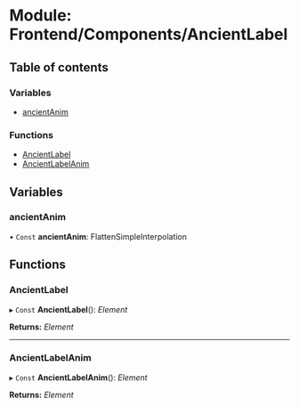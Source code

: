 # Module: Frontend/Components/AncientLabel

## Table of contents

### Variables

- [ancientAnim](frontend_components_ancientlabel.md#ancientanim)

### Functions

- [AncientLabel](frontend_components_ancientlabel.md#ancientlabel)
- [AncientLabelAnim](frontend_components_ancientlabel.md#ancientlabelanim)

## Variables

### ancientAnim

• `Const` **ancientAnim**: FlattenSimpleInterpolation

## Functions

### AncientLabel

▸ `Const` **AncientLabel**(): _Element_

**Returns:** _Element_

---

### AncientLabelAnim

▸ `Const` **AncientLabelAnim**(): _Element_

**Returns:** _Element_
